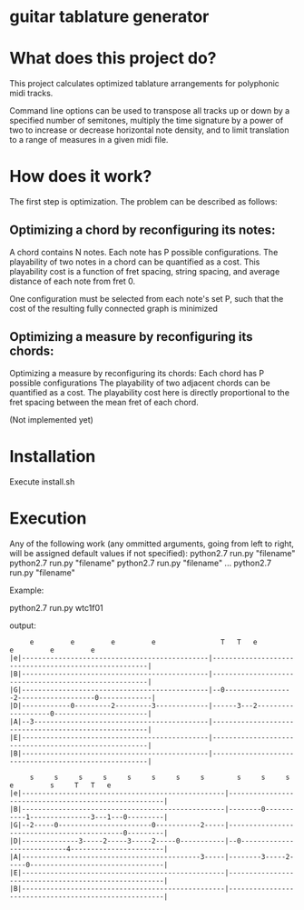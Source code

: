 # guitar tablature generator

# What does this project do?

This project calculates optimized tablature arrangements for polyphonic midi tracks. 

Command line options can be used to transpose all tracks up or down by a specified number of semitones, multiply the time signature by a power of two to increase or decrease horizontal note density, and to limit translation to a range of measures in a given midi file. 


# How does it work?

The first step is optimization. The problem can be described as follows: 


Optimizing a chord by reconfiguring its notes:
-----------------------
A chord contains N notes. 
Each note has P possible configurations. 
The playability of two notes in a chord can be quantified as a cost. This playability cost is a function of fret spacing, string spacing, and average distance of each note from fret 0. 

One configuration must be selected from each note's set P, such that the cost of the resulting fully connected graph is minimized


Optimizing a measure by reconfiguring its chords:
-----------------------
Optimizing a measure by reconfiguring its chords:
Each chord has P possible configurations
The playability of two adjacent chords can be quantified as a cost. The playability cost here is directly proportional to the fret spacing between the mean fret of each chord. 

(Not implemented yet)

# Installation

Execute install.sh

# Execution

Any of the following work (any ommitted arguments, going from left to right, will be assigned default values if not specified):
python2.7 run.py "filename"
python2.7 run.py "filename" <semitone transposition>
python2.7 run.py "filename" <semitone transposition> <number of measures per row of tablature>
...
python2.7 run.py "filename" <semitone transposition> <number of measures per row of tablature> <number of beat units per measure> <start measure> <end measure>


Example: 

python2.7 run.py wtc1f01

output:
```
     e         e         e         e                T   T   e         e         e         e               
|e|----------------------------------------------|------------------------------------------------------|
|B|----------------------------------------------|------------------------------------------------------|
|G|----------------------------------------------|--0-----------------2-------------------0-------------|
|D|------------0---------2---------3-------------|------3---2-------------------0-----------------------|
|A|--3-------------------------------------------|------------------------------------------------------|
|E|----------------------------------------------|------------------------------------------------------|
|B|----------------------------------------------|------------------------------------------------------|

     s     s     s     s     s     s     s     s        s     s     s     e         s     T   T   e         
|e|--------------------------------------------------|------------------------------------------------------|
|B|--------------------------------------------------|--------0-----------1---------------3---1---0---------|
|G|--2-----0-----------------------0-----------2-----|--------------------------------------------0---------|
|D|--------------3-----2-----3-----2-----0-----------|--0---------------------------4-----------------------|
|A|--------------------------------------------3-----|--------3-----2-----0---------------------------------|
|E|--------------------------------------------------|------------------------------------------------------|
|B|--------------------------------------------------|------------------------------------------------------|
```
